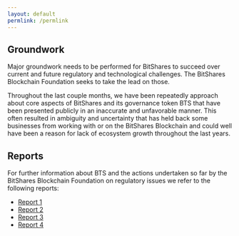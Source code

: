 ```yaml
---
layout: default
permlink: /permlink
---
```


## Groundwork

Major groundwork needs to be performed for BitShares to succeed over
current and future regulatory and technological challenges. The
BitShares Blockchain Foundation seeks to take the lead on those.

Throughout the last couple months, we have been repeatedly approach
about core aspects of BitShares and its governance token BTS that have
been presented publicly in an inaccurate and unfavorable manner. This
often resulted in ambiguity and uncertainty that has held back some
businesses from working with or on the BitShares Blockchain and could
well have been a reason for lack of ecosystem growth throughout the last
years.

## Reports

For further information about BTS and the actions undertaken so far by
the BitShares Blockchain Foundation on regulatory issues we refer to the
following reports:

* [Report 1](https://steemit.com/bitshares/@bitshares.fdn/report-spokesperson-bitshares-blockchain-foundation-on-bittrex-inc-and-other-regulatory-issues)
* [Report 2](https://steemit.com/bitshares/@bitshares.fdn/second-report-spokesperson-bitshares-blockchain-foundation-on-bittrex-inc-and-other-regulatory-issues)
* [Report 3](https://steemit.com/bitshares/@bitshares.fdn/report-3-spokesperson-on-lykke-listings-workers-and-ongoing-material)
* [Report 4](https://steemit.com/spokesperson/@bitshares.fdn/spokesperson-report-2018-05-bitshares-blockchain-foundation-bbf)
